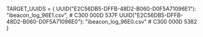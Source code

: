 TARGET_UUIDS = {
    UUID("E2C56DB5-DFFB-48D2-B060-D0F5A71096E1"): "ibeacon_log_96E1.csv", # C300 000D 537F
    UUID("E2C56DB5-DFFB-48D2-B060-D0F5A71096E0"): "ibeacon_log_96E0.csv"  # C300 000D 5382
}